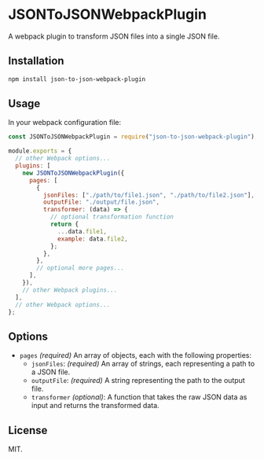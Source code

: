 # JSONToJSONWebpackPlugin

A webpack plugin to transform JSON files into a single JSON file.

## Installation

```bash
npm install json-to-json-webpack-plugin
```

## Usage

In your webpack configuration file:

```javascript
const JSONToJSONWebpackPlugin = require("json-to-json-webpack-plugin");

module.exports = {
  // other Webpack options...
  plugins: [
    new JSONToJSONWebpackPlugin({
      pages: [
        {
          jsonFiles: ["./path/to/file1.json", "./path/to/file2.json"],
          outputFile: "./output/file.json",
          transformer: (data) => {
            // optional transformation function
            return {
              ...data.file1,
              example: data.file2,
            };
          },
        },
        // optional more pages...
      ],
    }),
    // other Webpack plugins...
  ],
  // other Webpack options...
};
```

## Options

- `pages` _(required)_ An array of objects, each with the following properties:
  - `jsonFiles`: _(required)_ An array of strings, each representing a path to a JSON file.
  - `outputFile`: _(required)_ A string representing the path to the output file.
  - `transformer` _(optional)_: A function that takes the raw JSON data as input and returns the transformed data.

## License

MIT.
